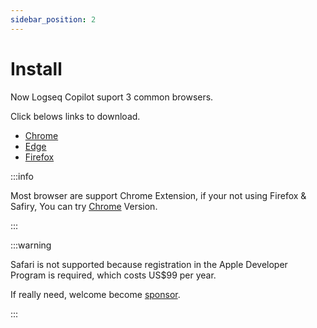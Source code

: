 ```yaml
---
sidebar_position: 2
---
```


# Install

Now Logseq Copilot suport 3 common browsers.

Click belows links to download.

- [Chrome](https://chrome.google.com/webstore/detail/logseq-copilot/hihgfcgbmnbomabfdbajlbpnacndeihl)
- [Edge](https://microsoftedge.microsoft.com/addons/detail/logseq-copilot/ebigopegbohijaikegebaaboaomaifoi)
- [Firefox](https://addons.mozilla.org/en-US/firefox/addon/logseq-copilot/)

:::info

Most browser are support Chrome Extension, if your not using Firefox & Safiry, You can try [Chrome](https://chrome.google.com/webstore/detail/logseq-copilot/hihgfcgbmnbomabfdbajlbpnacndeihl) Version.

:::

:::warning

Safari is not supported because registration in the Apple Developer Program is required, which costs US$99 per year.

If really need, welcome become [sponsor](./sponsor.md).

:::
